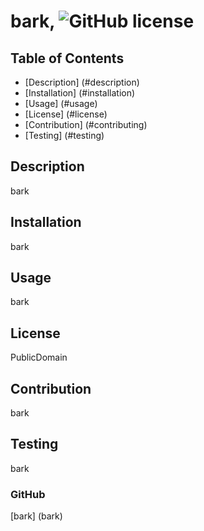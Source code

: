 
# bark, ![GitHub license](https://img.shields.io/badge/PublicDomain-blue.svg)

## Table of Contents

* [Description] (#description)
* [Installation] (#installation)
* [Usage] (#usage)
* [License] (#license)
* [Contribution] (#contributing)
* [Testing] (#testing)

## Description
bark

## Installation
bark

## Usage
bark

## License
PublicDomain

## Contribution
bark

## Testing
bark
    
### GitHub
[bark] (bark)
    